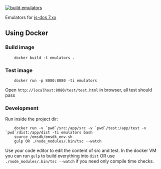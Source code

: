 [![build emulators](https://github.com/js-dos/emulators/workflows/build/badge.svg)](https://github.com/js-dos/emulators/actions/workflows/build.js.yml)

Emulators for [js-dos 7.xx](https://js-dos.com/v7/build/)


## Using Docker

### Build image

```
    docker build -t emulators . 
```

### Test image


```
    docker run -p 8080:8080 -ti emulators
```

Open `http://localhost:8080/test/test.html` in browser, all test should pass


### Development

Run inside the project dir:

```
    docker run -v `pwd`/src:/app/src -v `pwd`/test:/app/test -v `pwd`/dist:/app/dist -ti emulators bash
    source /emsdk/emsdk_env.sh
    gulp OR ./node_modules/.bin/tsc --watch
```

Use your code editor to edit the content of src and test. 
In the docker VM you can run `gulp` to build everything into `dist` OR use
`./node_modules/.bin/tsc --watch` if you need only compile time checks.




